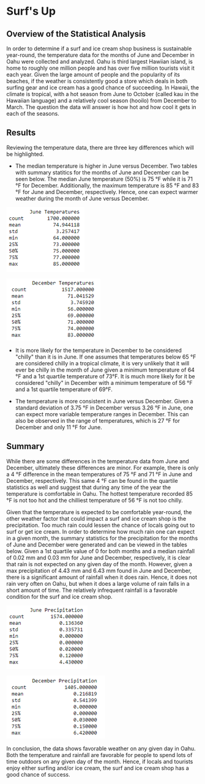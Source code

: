 # Surf's Up
## Overview of the Statistical Analysis
In order to determine if a surf and ice cream shop business is sustainable year-round, the temperature data for the months of June and December in Oahu were collected and analyzed.  Oahu is third largest Hawiian island, is home to roughly one million people and has over five million tourists visit it each year.  Given the large amount of people and the popularity of its beaches, if the weather is consistently good a store which deals in both surfing gear and ice cream has a good chance of succeeding.   In Hawaii, the climate is tropical, with a hot season from June to October (called kau in the Hawaiian language) and a relatively cool season (hooilo) from December to March.  The question the data will answer is how hot and how cool it gets in each of the seasons.      

## Results
Reviewing the temperature data, there are three key differences which will be highlighted.
* The median temperature is higher in June versus December.  Two tables with summary statitics for the months of June and December can be seen below.  The median June temperature (50%) is 75 °F while it is 71 °F for December.  Additionally, the maximum temperature is 85 °F and 83 °F for June and December, respectively.  Hence, one can expect warmer weather during the month of June versus December.   

![screenshot of June data](screenshots/june_stats.png)

![screenshot of December data](screenshots/dec_stats.png)

* It is more likely for the temperature in December to be considered "chilly" than it is in June.  If one assumes that temperatures below 65 °F are considered chilly in a tropical climate, it is very unlikely that it will ever be chilly in the month of June given a minimum temperature of 64 °F and a 1st quartile temperature of 73°F.  It is much more likely for it be considered "chilly" in December with a minimum temperature of 56 °F and a 1st quartile temperature of 69°F.  

* The temperature is more consistent in June versus December.  Given a standard deviation of 3.75 °F in December versus 3.26 °F in June, one can expect more variable temperature ranges in December.  This can also be observed in the range of temperatures, which is 27 °F for December and only 11 °F for June.  

## Summary
While there are some differences in the temperature data from June and December, ultimately these differences are minor.  For example, there is only a 4 °F difference in the mean temperatures of 75 °F and 71 °F in June and December, respectively.  This same 4 °F can be found in the quartile statistics as well and suggest that during any time of the year the temperature is comfortable in Oahu.  The hottest temperature recorded 85 °F is not too hot and the chilliest temperature of 56 °F is not too chilly.    

Given that the temperature is expected to be comfortable year-round, the other weather factor that could impact a surf and ice cream shop is the precipitation.  Too much rain could lessen the chance of locals going out to surf or get ice cream.  In order to determine how much rain one can expect in a given month, the summary statistics for the precipitation for the months of June and December were generated and can be viewed in the tables below.    Given a 1st quartile value of 0 for both months and a median rainfall of 0.02 mm and 0.03 mm for June and December, respectively, it is clear that rain is not expected on any given day of the month.  However, given a max precipitation of 4.43 mm and 6.43 mm found in June and December, there is a significant amount of rainfall when it does rain.  Hence, it does not rain very often on Oahu, but when it does a large volume of rain falls in a short amount of time.  The relatively infrequent rainfall is a favorable condition for the surf and ice cream shop. 

![screenshot of first additional query](screenshots/june_prcp.png)

![screenshot of second additional query](screenshots/dec_prcp.png)

In conclusion, the data shows favorable weather on any given day in Oahu.  Both the temperature and rainfall are favorable for people to spend lots of time outdoors on any given day of the month.  Hence, if locals and tourists enjoy either surfing and/or ice cream, the surf and ice cream shop has a good chance of success.  
 

